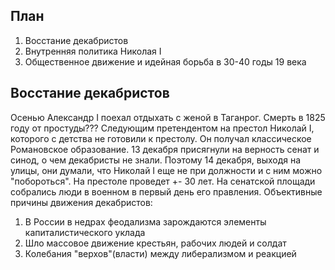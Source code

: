 ## План
1. Восстание декабристов
2. Внутренняя политика Николая I
3. Общественное движение и идейная борьба в 30-40 годы 19 века
## Восстание декабристов 
Осенью Александр I поехал отдыхать с женой в Таганрог. Смерть в 1825 году от простуды??? Следующим претендентом на престол Николай I, которого с детства не готовили к престолу. Он получал классическое Романовское образование. 13 декабря присягнули на верность сенат и синод, о чем декабристы не знали. Поэтому 14 декабря, выходя на улицы, они думали, что Николай I еще не при должности и с ним можно "побороться". На престоле проведет +- 30 лет. На сенатской площади собрались люди в военном в первый день его правления.
Объективные причины движения декабристов:
1. В России в недрах феодализма зарождаются элементы капиталистического уклада
2. Шло массовое движение крестьян, рабочих людей и солдат
3. Колебания "верхов"(власти) между либерализмом и реакцией